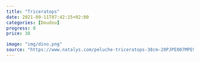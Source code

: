 ```yaml
---
title: "Triceratops"
date: 2021-09-11T07:42:15+02:00
categories: [Doudou]
progress: 0
price: 38

image: "img/dino.png"
source: "https://www.natalys.com/peluche-triceratops-38cm-20PJPE007MPE999.html"
--- 
```

